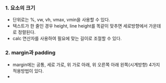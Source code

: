 ### 1. 요소의 크기
- 단위로는 %, vw, vh, vmax, vmin을 사용할 수 있다.
- 텍스트가 한 줄인 경우 height, line height를 똑같이 맞추면 세로방향에서 가운데로 정렬된다.
- calc 연산자를 사용하여 필요에 맞는 길이로 조절할 수 있다.

### 2. margin과 padding
- margin에는 공통, 세로 가로, 위 가로 아래, 위 오른쪽 아래 왼쪽(시계방향) 4가지 적용방법이 있다.
- 
